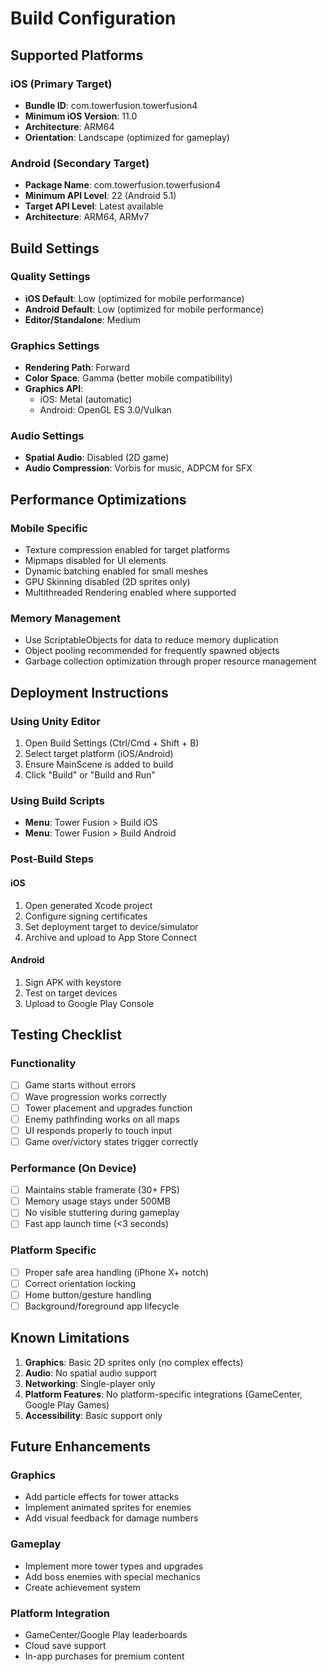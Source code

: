 # Build Configuration

## Supported Platforms

### iOS (Primary Target)
- **Bundle ID**: com.towerfusion.towerfusion4
- **Minimum iOS Version**: 11.0
- **Architecture**: ARM64
- **Orientation**: Landscape (optimized for gameplay)

### Android (Secondary Target)
- **Package Name**: com.towerfusion.towerfusion4
- **Minimum API Level**: 22 (Android 5.1)
- **Target API Level**: Latest available
- **Architecture**: ARM64, ARMv7

## Build Settings

### Quality Settings
- **iOS Default**: Low (optimized for mobile performance)
- **Android Default**: Low (optimized for mobile performance)
- **Editor/Standalone**: Medium

### Graphics Settings
- **Rendering Path**: Forward
- **Color Space**: Gamma (better mobile compatibility)
- **Graphics API**: 
  - iOS: Metal (automatic)
  - Android: OpenGL ES 3.0/Vulkan

### Audio Settings
- **Spatial Audio**: Disabled (2D game)
- **Audio Compression**: Vorbis for music, ADPCM for SFX

## Performance Optimizations

### Mobile Specific
- Texture compression enabled for target platforms
- Mipmaps disabled for UI elements
- Dynamic batching enabled for small meshes
- GPU Skinning disabled (2D sprites only)
- Multithreaded Rendering enabled where supported

### Memory Management
- Use ScriptableObjects for data to reduce memory duplication
- Object pooling recommended for frequently spawned objects
- Garbage collection optimization through proper resource management

## Deployment Instructions

### Using Unity Editor
1. Open Build Settings (Ctrl/Cmd + Shift + B)
2. Select target platform (iOS/Android)
3. Ensure MainScene is added to build
4. Click "Build" or "Build and Run"

### Using Build Scripts
- **Menu**: Tower Fusion > Build iOS
- **Menu**: Tower Fusion > Build Android

### Post-Build Steps

#### iOS
1. Open generated Xcode project
2. Configure signing certificates
3. Set deployment target to device/simulator
4. Archive and upload to App Store Connect

#### Android
1. Sign APK with keystore
2. Test on target devices
3. Upload to Google Play Console

## Testing Checklist

### Functionality
- [ ] Game starts without errors
- [ ] Wave progression works correctly
- [ ] Tower placement and upgrades function
- [ ] Enemy pathfinding works on all maps
- [ ] UI responds properly to touch input
- [ ] Game over/victory states trigger correctly

### Performance (On Device)
- [ ] Maintains stable framerate (30+ FPS)
- [ ] Memory usage stays under 500MB
- [ ] No visible stuttering during gameplay
- [ ] Fast app launch time (<3 seconds)

### Platform Specific
- [ ] Proper safe area handling (iPhone X+ notch)
- [ ] Correct orientation locking
- [ ] Home button/gesture handling
- [ ] Background/foreground app lifecycle

## Known Limitations

1. **Graphics**: Basic 2D sprites only (no complex effects)
2. **Audio**: No spatial audio support
3. **Networking**: Single-player only
4. **Platform Features**: No platform-specific integrations (GameCenter, Google Play Games)
5. **Accessibility**: Basic support only

## Future Enhancements

### Graphics
- Add particle effects for tower attacks
- Implement animated sprites for enemies
- Add visual feedback for damage numbers

### Gameplay
- Implement more tower types and upgrades  
- Add boss enemies with special mechanics
- Create achievement system

### Platform Integration
- GameCenter/Google Play leaderboards
- Cloud save support
- In-app purchases for premium content